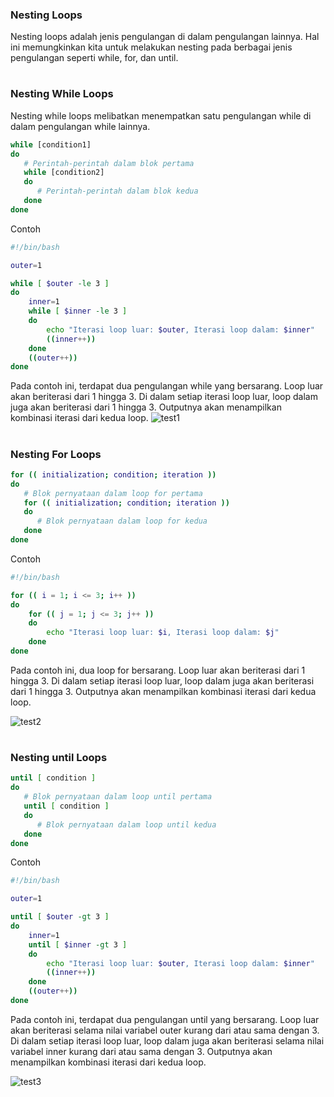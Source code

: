 ### Nesting Loops
Nesting loops adalah jenis pengulangan di dalam pengulangan lainnya. Hal ini memungkinkan kita untuk melakukan nesting pada berbagai jenis pengulangan seperti while, for, dan until.
#
### Nesting While Loops
Nesting while loops melibatkan menempatkan satu pengulangan while di dalam pengulangan while lainnya.


```sh
while [condition1]
do
   # Perintah-perintah dalam blok pertama
   while [condition2]
   do
      # Perintah-perintah dalam blok kedua
   done
done
```
Contoh
```sh
#!/bin/bash

outer=1

while [ $outer -le 3 ]
do
    inner=1
    while [ $inner -le 3 ]
    do
        echo "Iterasi loop luar: $outer, Iterasi loop dalam: $inner"
        ((inner++))
    done
    ((outer++))
done
```
Pada contoh ini, terdapat dua pengulangan while yang bersarang. Loop luar akan beriterasi dari 1 hingga 3. Di dalam setiap iterasi loop luar, loop dalam juga akan beriterasi dari 1 hingga 3. Outputnya akan menampilkan kombinasi iterasi dari kedua loop.
![test1](https://iili.io/HyFf9Ve.png)


#
### Nesting For Loops
```sh
for (( initialization; condition; iteration ))
do
   # Blok pernyataan dalam loop for pertama
   for (( initialization; condition; iteration ))
   do
      # Blok pernyataan dalam loop for kedua
   done
done
```
Contoh
```sh
#!/bin/bash

for (( i = 1; i <= 3; i++ ))
do
    for (( j = 1; j <= 3; j++ ))
    do
        echo "Iterasi loop luar: $i, Iterasi loop dalam: $j"
    done
done
```
Pada contoh ini, dua loop for bersarang. Loop luar akan beriterasi dari 1 hingga 3. Di dalam setiap iterasi loop luar, loop dalam juga akan beriterasi dari 1 hingga 3. Outputnya akan menampilkan kombinasi iterasi dari kedua loop.


![test2](https://iili.io/HyFfHiu.png)
#
### Nesting until Loops
```sh
until [ condition ]
do
   # Blok pernyataan dalam loop until pertama
   until [ condition ]
   do
      # Blok pernyataan dalam loop until kedua
   done
done
```


Contoh
```sh
#!/bin/bash

outer=1

until [ $outer -gt 3 ]
do
    inner=1
    until [ $inner -gt 3 ]
    do
        echo "Iterasi loop luar: $outer, Iterasi loop dalam: $inner"
        ((inner++))
    done
    ((outer++))
done
```
Pada contoh ini, terdapat dua pengulangan until yang bersarang. Loop luar akan beriterasi selama nilai variabel outer kurang dari atau sama dengan 3. Di dalam setiap iterasi loop luar, loop dalam juga akan beriterasi selama nilai variabel inner kurang dari atau sama dengan 3. Outputnya akan menampilkan kombinasi iterasi dari kedua loop.

![test3](https://iili.io/HyFKyx9.png)
